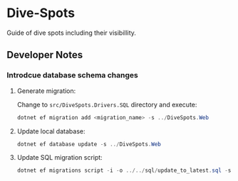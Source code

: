 # Dive-Spots
Guide of dive spots including their visibillity.

## Developer Notes

### Introdcue database schema changes

1. Generate migration:

    Change to `src/DiveSpots.Drivers.SQL` directory and execute:

    ```csharp
    dotnet ef migration add <migration_name> -s ../DiveSpots.Web
    ```
1. Update local database:

    ```csharp
    dotnet ef database update -s ../DiveSpots.Web
    ```
1. Update SQL migration script:
    ```csharp
    dotnet ef migrations script -i -o ../../sql/update_to_latest.sql -s ../DiveSpots.Web
    ```
